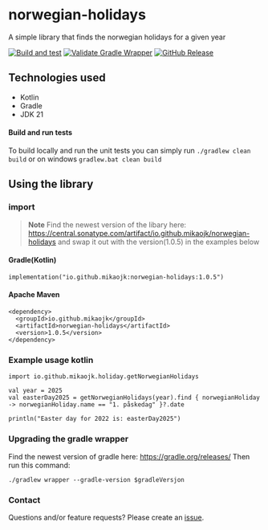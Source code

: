# norwegian-holidays
A simple library that finds the norwegian holidays for a given year

[![Build and test](https://github.com/MikAoJk/norwegian-holidays/actions/workflows/build-and-test.yml/badge.svg?branch=main)](https://github.com/MikAoJk/norwegian-holidays/actions/workflows/build-and-test.yml)
[![Validate Gradle Wrapper](https://github.com/MikAoJk/norwegian-holidays/actions/workflows/gradle-wrapper-validation.yml/badge.svg?branch=main)](https://github.com/MikAoJk/norwegian-holidays/actions/workflows/gradle-wrapper-validation.yml)
[![GitHub Release](https://img.shields.io/github/v/release/MikAoJk/norwegian-holidays)](https://img.shields.io/maven-central/v/io.github.mikaojk/norwegian-holidays
)

## Technologies used
* Kotlin
* Gradle
* JDK 21

#### Build and run tests
To build locally and run the unit tests you can simply run `./gradlew clean build` or on windows
`gradlew.bat clean build`

## Using the library
### import
> **Note**
> Find the newest version of the libary here: https://central.sonatype.com/artifact/io.github.mikaojk/norwegian-holidays
> and swap it out with the version(1.0.5) in the examples below

#### Gradle(Kotlin)
```
implementation("io.github.mikaojk:norwegian-holidays:1.0.5")
```

#### Apache Maven
```
<dependency>
  <groupId>io.github.mikaojk</groupId>
  <artifactId>norwegian-holidays</artifactId>
  <version>1.0.5</version>
</dependency>
```
### Example usage kotlin
```
import io.github.mikaojk.holiday.getNorwegianHolidays

val year = 2025
val easterDay2025 = getNorwegianHolidays(year).find { norwegianHoliday -> norwegianHoliday.name == "1. påskedag" }?.date

println("Easter day for 2022 is: easterDay2025")
```

### Upgrading the gradle wrapper
Find the newest version of gradle here: https://gradle.org/releases/ Then run this command:

```./gradlew wrapper --gradle-version $gradleVersjon```

### Contact

Questions and/or feature requests? Please create an [issue](https://github.com/MikAoJk/norwegian-holidays/issues).
